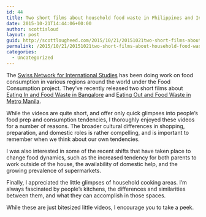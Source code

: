 ```yaml
---
id: 44
title: Two short films about household food waste in Philippines and India
date: 2015-10-21T14:44:06+00:00
author: scottisloud
layout: post
guid: http://scottlougheed.com/2015/10/21/20151021two-short-films-about-household-food-waste-in-philippines-and-india/
permalink: /2015/10/21/20151021two-short-films-about-household-food-waste-in-philippines-and-india/
categories:
  - Uncategorized
---
```

The <a target="_blank" href="http://www.snis.ch">Swiss Network for International Studies</a> has been doing work on food consumption in various regions around the world under the Food Consumption project. They&#8217;ve recently released two short films about <a target="_blank" href="http://foodconsumption.snis.ch/eating-in-and-food-waste-in-bangalore/">Eating In and Food Waste in Bangalore</a>&nbsp;and <a target="_blank" href="http://foodconsumption.snis.ch/eating-out-and-food-waste-in-metro-manila/">Eating Out and Food Waste in Metro Manila</a>.&nbsp;

While the videos are quite short, and offer only quick glimpses into people&#8217;s food prep and consumption tendencies,&nbsp;I thoroughly enjoyed these videos for a number of reasons. The broader cultural differences in shopping, preparation, and domestic roles is rather compelling, and is important to remember when we think about our own tendencies.&nbsp;

I was also interested in some of the recent shifts that have taken place to change food dynamics, such as the increased tendency for both parents to work outside of the house, the availability of domestic help, and the growing prevalence of supermarkets.&nbsp;

Finally, I appreciated the little glimpses of household cooking areas. I&#8217;m always fascinated by people&#8217;s kitchens, the differences and similarities between them, and what they can accomplish in those spaces.&nbsp;

While these are just bitesized little videos, I encourage you to take a peek.&nbsp;
